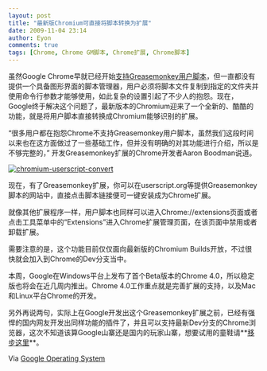 ```yaml
---
layout: post
title: "最新版Chromium可直接将脚本转换为扩展"
date: 2009-11-04 23:14
author: Eyon
comments: true
tags: [Chrome, Chrome GM脚本, Chrome扩展, Chrome脚本]
---
```

虽然Google Chrome早就已经开始[支持Greasemonkey用户脚本](http://bbs.chromi.org/viewthread.php?tid=1470)，但一直都没有提供一个具备图形界面的脚本管理器，用户必须将脚本文件复制到指定的文件夹并使用命令行参数才能够使用，如此复杂的设置引起了不少人的抱怨。现在，Google终于解决这个问题了，最新版本的Chromium迎来了一个全新的、酷酷的功能，就是将用户脚本直接转换成Chromium能够识别的扩展。

“很多用户都在抱怨Chrome不支持Greasemonkey用户脚本，虽然我们这段时间以来也在这方面做过了一些基础工作，但并没有明确的对其功能进行介绍，所以是不够完整的，” 开发Greasemonkey扩展的Chrome开发者Aaron Boodman说道。

<a href="http://img.chromi.org/2009/11/chromium-userscript-convert.png">![chromium-userscript-convert](http://img.chromi.org/2009/11/chromium-userscript-convert-550x254.png "chromium-userscript-convert")</a>

现在，有了Greasemonkey扩展，你可以在userscript.org等提供Greasemonkey脚本的网站中，直接点击脚本链接便可一键安装成为Chrome扩展。

就像其他扩展程序一样，用户脚本也同样可以进入Chrome://extensions页面或者点击工具菜单中的“Extensions”进入Chrome扩展管理页面，在该页面中禁用或者卸载扩展。<!--more-->

需要注意的是，这个功能目前仅仅面向最新版的Chromium Builds开放，不过很快就会加入到Chrome的Dev分支当中。

本周，Google在Windows平台上发布了首个Beta版本的Chrome 4.0，所以稳定版也将会在近几周内推出。Chrome 4.0工作重点就是完善扩展的支持，以及Mac和Linux平台Chrome的开发。

另外再说两句，实际上在Google开发出这个Greasemonkey扩展之前，已经有强悍的国内网友开发出同样功能的插件了，并且可以支持最新Dev分支的Chrome浏览器，这次不知道该算Google山寨还是国内的玩家山寨，想要试用的童鞋请**[移步这里](http://bbs.chromi.org/thread-7747-1-1.html)**。

Via [Google Operating System](http://googlesystem.blogspot.com/2009/11/google-chrome-converts-user-scripts.html)
